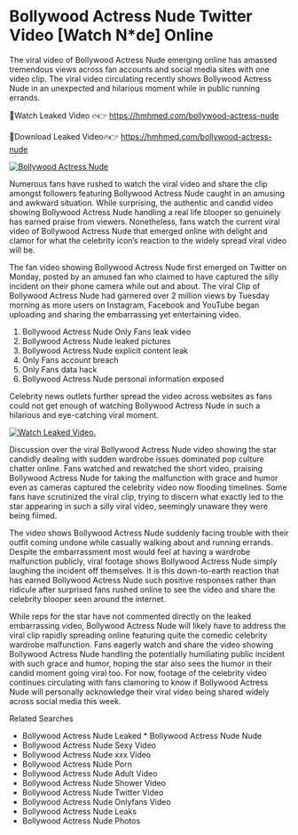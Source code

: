 ﻿# Bollywood Actress Nude Twitter Video [Watch N*de] Online

The viral video of ﻿Bollywood Actress Nude emerging online has amassed tremendous views across fan accounts and social media sites with one video clip. The viral video circulating recently shows ﻿Bollywood Actress Nude in an unexpected and hilarious moment while in public running errands. 

🔴Watch Leaked Video 🔥👉  https://hmhmed.com/bollywood-actress-nude 

🔴Download Leaked Video🔥👉  https://hmhmed.com/bollywood-actress-nude 

[![Bollywood Actress Nude](https://i.imgur.com/dJHk4Zq.gif)](https://hmhmed.com/bollywood-actress-nude)

Numerous fans have rushed to watch the viral video and share the clip amongst followers featuring ﻿Bollywood Actress Nude caught in an amusing and awkward situation. While surprising, the authentic and candid video showing ﻿Bollywood Actress Nude handling a real life blooper so genuinely has earned praise from viewers. Nonetheless, fans watch the current viral video of ﻿Bollywood Actress Nude that emerged online with delight and clamor for what the celebrity icon’s reaction to the widely spread viral video will be.

The fan video showing ﻿Bollywood Actress Nude first emerged on Twitter on Monday, posted by an amused fan who claimed to have captured the silly incident on their phone camera while out and about. The viral Clip of ﻿Bollywood Actress Nude had garnered over 2 million views by Tuesday morning as more users on Instagram, Facebook and YouTube began uploading and sharing the embarrassing yet entertaining video. 

1. ﻿Bollywood Actress Nude Only Fans leak video
2. ﻿Bollywood Actress Nude leaked pictures
3. ﻿Bollywood Actress Nude explicit content leak
4. Only Fans account breach
5. Only Fans data hack
6. ﻿Bollywood Actress Nude personal information exposed

Celebrity news outlets further spread the video across websites as fans could not get enough of watching ﻿Bollywood Actress Nude in such a hilarious and eye-catching viral moment. 

[![Watch Leaked Video.](https://miro.medium.com/v2/resize:fit:828/format:webp/1*cilzJN44JGOrTw9NJCrNHA.gif "Watch Leaked Video")](https://hmhmed.com/bollywood-actress-nude)

Discussion over the viral ﻿Bollywood Actress Nude video showing the star candidly dealing with sudden wardrobe issues dominated pop culture chatter online. Fans watched and rewatched the short video, praising ﻿Bollywood Actress Nude for taking the malfunction with grace and humor even as cameras captured the celebrity video now flooding timelines. Some fans have scrutinized the viral clip, trying to discern what exactly led to the star appearing in such a silly viral video, seemingly unaware they were being filmed.

The video shows ﻿Bollywood Actress Nude suddenly facing trouble with their outfit coming undone while casually walking about and running errands. Despite the embarrassment most would feel at having a wardrobe malfunction publicly, viral footage shows ﻿Bollywood Actress Nude simply laughing the incident off themselves. It is this down-to-earth reaction that has earned ﻿Bollywood Actress Nude such positive responses rather than ridicule after surprised fans rushed online to see the video and share the celebrity blooper seen around the internet.  

While reps for the star have not commented directly on the leaked embarrassing video, ﻿Bollywood Actress Nude will likely have to address the viral clip rapidly spreading online featuring quite the comedic celebrity wardrobe malfunction. Fans eagerly watch and share the video showing ﻿Bollywood Actress Nude handling the potentially humiliating public incident with such grace and humor, hoping the star also sees the humor in their candid moment going viral too. For now, footage of the celebrity video continues circulating with fans clamoring to know if ﻿Bollywood Actress Nude will personally acknowledge their viral video being shared widely across social media this week.

Related Searches
* ﻿Bollywood Actress Nude Leaked
﻿* Bollywood Actress Nude Nude
* ﻿Bollywood Actress Nude Sexy Video
* ﻿Bollywood Actress Nude xxx Video
* ﻿Bollywood Actress Nude Porn
* ﻿Bollywood Actress Nude Adult Video
* ﻿Bollywood Actress Nude Shower Video
* ﻿Bollywood Actress Nude Twitter Video
* ﻿Bollywood Actress Nude Onlyfans Video
* ﻿Bollywood Actress Nude Leaks
* ﻿Bollywood Actress Nude Photos